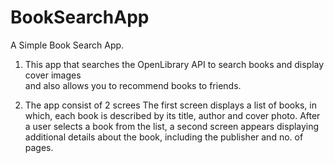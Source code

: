 # BookSearchApp
A Simple Book Search App.

1) This app that searches the 
OpenLibrary API to search books and display cover images  
and also allows you to recommend books to friends.
 
2) The app consist of 2 screes The first screen displays a list of books, in which, each
book is described by its title, author and cover photo. 
After a user selects a book from the list, a second screen 
appears displaying additional details about the book, including 
the publisher and no. of pages.
